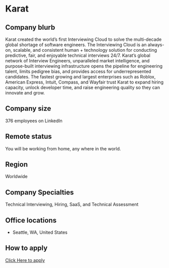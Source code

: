 # Karat

## Company blurb

Karat created the world’s first Interviewing Cloud to solve the multi-decade global shortage of software engineers. The Interviewing Cloud is an always-on, scalable, and consistent human + technology solution for conducting predictive, fair, and enjoyable technical interviews 24/7. Karat’s global network of Interview Engineers, unparalleled market intelligence, and purpose-built interviewing infrastructure opens the pipeline for engineering talent, limits pedigree bias, and provides access for underrepresented candidates. The fastest growing and largest enterprises such as Roblox, American Express, Intuit, Compass, and Wayfair trust Karat to expand hiring capacity, unlock developer time, and raise engineering quality so they can innovate and grow.

## Company size

376 employees on LinkedIn

## Remote status

You will be working from home, any where in the world.

## Region

Worldwide

## Company Specialties

Technical Interviewing, Hiring, SaaS, and Technical Assessment

## Office locations

- Seattle, WA, United States

## How to apply

[Click Here to apply](https://karat.com/)

